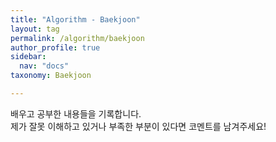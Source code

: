 ```yaml
---
title: "Algorithm - Baekjoon"
layout: tag
permalink: /algorithm/baekjoon
author_profile: true
sidebar:
  nav: "docs"
taxonomy: Baekjoon

---
```


배우고 공부한 내용들을 기록합니다.  
제가 잘못 이해하고 있거나 부족한 부분이 있다면 코멘트를 남겨주세요!
